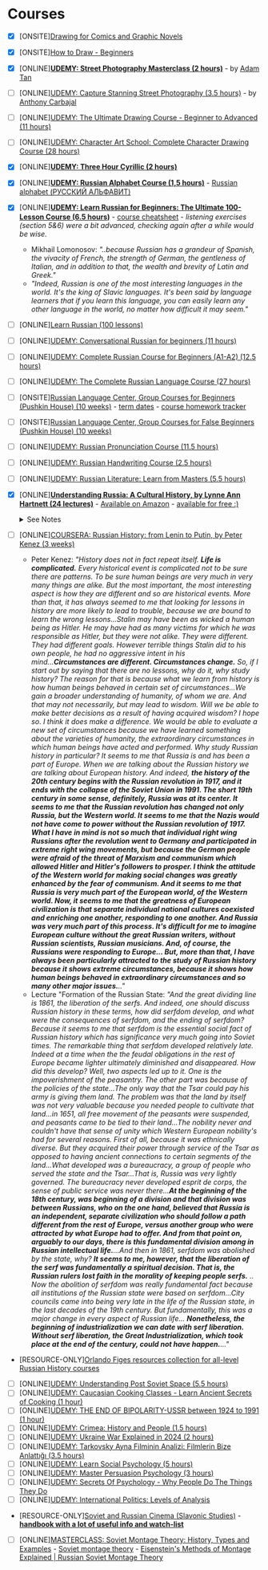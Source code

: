 # Courses
- [x] [ONSITE][Drawing for Comics and Graphic Novels](https://www.city-academy.com/drawing-for-comics-and-graphic-novels)
- [x] [ONSITE][How to Draw - Beginners](https://www.city-academy.com/how-to-draw-beginners)
- [x] [ONLINE][**UDEMY: Street Photography Masterclass (2 hours)**](https://www.udemy.com/course/street-photography-masterclass/) - by [Adam Tan](https://www.adamtanphotography.com)
- [ ] [ONLINE][UDEMY: Capture Stanning Street Photography (3.5 hours)](https://www.udemy.com/course/photography-with-anthony-carbajal/) - by [Anthony Carbajal](https://www.anthonycarbajal.com)
- [ ] [ONLINE][UDEMY: The Ultimate Drawing Course - Beginner to Advanced (11 hours)](https://www.udemy.com/course/the-ultimate-drawing-course-beginner-to-advanced/)
- [ ] [ONLINE][UDEMY: Character Art School: Complete Character Drawing Course (28 hours)](https://www.udemy.com/course/character-art-school-complete-character-drawing/)
- [x] [ONLINE][**UDEMY: Three Hour Cyrillic (2 hours)**](https://www.udemy.com/course/russian-alphabet-mastery/)
- [x] [ONLINE][**UDEMY: Russian Alphabet Course (1,5 hours)**](https://www.udemy.com/course/russian-alphabet-course/) - [Russian alphabet (РУССКИЙ АЛЬФАВИТ)](https://en.wikipedia.org/wiki/Russian_alphabet)
- [x] [ONLINE][**UDEMY: Learn Russian for Beginners: The Ultimate 100-Lesson Course (6.5 hours)**](https://www.udemy.com/course/learn-russian-for-beginners/?couponCode=KEEPLEARNING) - [course cheatsheet](https://github.com/hlltarakci/my_small_world_of_curiosity/blob/main/russian/russian_course_cheatsheet_1.md) - *listening exercises (section 5&6) were a bit advanced, checking again after a while would be wise.*
     - Mikhail Lomonosov: *"..because Russian has a grandeur of Spanish, the vivacity of French, the strength of German, the gentleness of Italian, and in addition to that, the wealth and brevity of Latin and Greek."*
     - *"Indeed, Russian is one of the most interesting languages in the world. It's the king of Slavic languages. It's been said by language learners that if you learn this language, you can easily learn any other language in the world, no matter how difficult it may seem."*
- [ ] [ONLINE][Learn Russian (100 lessons)](https://learnrussian.github.io/)
- [ ] [ONLINE][UDEMY: Conversational Russian for beginners (11 hours)](https://www.udemy.com/course/conversational-russian-for-beginners/?couponCode=KEEPLEARNING)
- [ ] [ONLINE][UDEMY: Complete Russian Course for Beginners (A1-A2) (12.5 hours)](https://www.udemy.com/course/complete-russian-course-for-beginners/?couponCode=KEEPLEARNING)
- [ ] [ONLINE][UDEMY: The Complete Russian Language Course (27 hours)](https://www.udemy.com/course/the-complete-russian-language-course/)
- [ ] [ONSITE][Russian Language Center, Group Courses for Beginners (Pushkin House) (10 weeks)](https://www.russiancentre.co.uk/group-courses-for-beginners/) - [term dates](https://www.russiancentre.co.uk/term-dates/) - [course homework tracker](https://github.com/hlltarakci/my_small_world_of_curiosity/blob/main/russian/russian_onsite_course_beginner.md)
- [ ] [ONSITE][Russian Language Center, Group Courses for False Beginners (Pushkin House) (10 weeks)](https://www.russiancentre.co.uk/group-courses-for-non-beginners/)
- [ ] [ONLINE][UDEMY: Russian Pronunciation Course (11.5 hours)](https://www.udemy.com/course/improve-russian-pronunciation/?couponCode=LEADERSALE24TRFR)
- [ ] [ONLINE][UDEMY: Russian Handwriting Course (2.5 hours)](https://www.udemy.com/course/russian-handwriting-cursive/?couponCode=LEADERSALE24TRFR)
- [ ] [ONLINE][UDEMY: Russian Literature: Learn from Masters (5.5 hours)](https://www.udemy.com/course/russian-literature-explained-simply/)
- [x] [ONLINE][**Understanding Russia: A Cultural History, by Lynne Ann Hartnett (24 lectures)**](https://www.thegreatcourses.com/courses/understanding-russia-a-cultural-history) - [Available on Amazon](https://www.amazon.co.uk/Understanding-Russia-A-Cultural-History/dp/B087VQK95R) - [available for free :)](https://www.youtube.com/playlist?list=PLez3PPtnpncRCc9iDxz2fHbLGhh5xgVt3)
    <details>
        <summary>See Notes</summary>
         
    - [x] [**01 A Russian Past, the Putin Future**](https://www.youtube.com/watch?v=Zr6cBtokEQw&list=PLez3PPtnpncRCc9iDxz2fHbLGhh5xgVt3&index=1)
         - [*Winston Churchill defined Russia as "a riddle, wrapped in a mystery, inside an enigma". Perhaps, he said, "there is a key" to the riddle of Russia, concluding, "That key is Russian national interest."*](https://www.nytimes.com/2008/08/01/world/europe/01iht-letter.1.14939466.html)
         - [Orlando Figes: ***"In a way that was extraordinary, if not unique to Russia, the country’s artistic energy was almost wholly given to the quest to grasp the idea of its nationality."***](https://www.goodreads.com/quotes/11483271-the-overarching-subject-of-all-these-works-was-russia)
         - Dmitri Likhavhev: *"Russian religion was determined by aesthetic qualities...and so beauty determined the nature of Orthodoxy in Russia."*
    - [x] [**02 Ivan the Terrible’s 500 Year Reign**](https://www.youtube.com/watch?v=qgFE_1gGRFo&list=PLez3PPtnpncRCc9iDxz2fHbLGhh5xgVt3&index=2)
         - [Painting: Ivan the Terrible and His Son Ivan](https://en.wikipedia.org/wiki/Ivan_the_Terrible_and_His_Son_Ivan)
         - [Nikolai Karamzin : *"Anastasia's death was the end of happy days for Ivan and for Russia, for he lost not only his wife but his better nature."*](https://brill.com/view/journals/ruhi/47/1-2/article-p1_1.xml)
    - [x] [**03 The Russian Orthodox Church**](https://www.youtube.com/watch?v=BAwNth3dp1Y&list=PLez3PPtnpncRCc9iDxz2fHbLGhh5xgVt3&index=3)
         - [Monomakh's Cap](https://en.wikipedia.org/wiki/Monomakh%27s_Cap) - [Folk Orthodoxy (Dvoeverie ("dual faith"))](https://en.wikipedia.org/wiki/Folk_Orthodoxy) - [East–West Schism (Great Schism/Schism of 1054)](https://en.wikipedia.org/wiki/East–West_Schism) - [Symphonia](https://en.wikipedia.org/wiki/Symphonia_(theology)) - [Stoglav (Book of One Hundred Chapters)](https://en.wikipedia.org/wiki/Stoglav) - [Oprichnina](https://en.wikipedia.org/wiki/Oprichnina) - [Patriarch Job of Moscow (1607)](https://en.wikipedia.org/wiki/Patriarch_Job_of_Moscow) - [Monastic Clergy (Black Clergy) / Secular Clergy (White Clergy)](https://en.wikipedia.org/wiki/Hieromonk) - [Skomorokh](https://en.wikipedia.org/wiki/Skomorokh) - [Raskol (Schism of the Russian Church)](https://en.wikipedia.org/wiki/Schism_of_the_Russian_Church) - [Raskolniki](https://www.encyclopedia.com/religion/encyclopedias-almanacs-transcripts-and-maps/raskolniks) - [Old Believers](https://en.wikipedia.org/wiki/Old_Believers) - [Holy Synod](https://en.wikipedia.org/wiki/Holy_Synod)
         - [Why do the Orthodox have Icons?](https://www.orthodoxroad.com/why-do-the-orthodox-have-icons/) - [The Functions of Icons](http://orthodoxinfo.com/general/icon_function.aspx)
    - [x] [**04 Peter the Great and a European Empire**](https://www.youtube.com/watch?v=XnVNCIZBnM4&list=PLez3PPtnpncRCc9iDxz2fHbLGhh5xgVt3&index=4)
         - *"Peter's Goals: Gain more southern territory for Russia. Recruit European specialists for technical knowledge. Study abroad."* - [That Time Peter the Great Went to Europe Undercover, The Tsar Goes Incognito in Europe](https://freewords.substack.com/p/that-time-peter-the-great-went-to) - [Out with the Old, In with the New: the Legendary Journey of Peter the Great](https://www.rbth.com/travel/2014/18/07/the_legendary_european_journey_of_peter_the_great)
         - [Streltsy uprising](https://en.wikipedia.org/wiki/Streltsy_uprising) - [Vasily Surikov's painting “The Morning of the Streltsy Execution” EXPLAINED](https://www.rbth.com/arts/336153-surikovs-streltsy-execution)
         - [Russia in the Age of Peter the Great](https://archive.nytimes.com/www.nytimes.com/books/first/h/hughes-peter.html)
    - [x] [**05 Russia’s Northern Window on Europe**](https://www.youtube.com/watch?v=SIPOzjGtBTM&list=PLez3PPtnpncRCc9iDxz2fHbLGhh5xgVt3&index=5)
         - [Russian nobility](https://en.wikipedia.org/wiki/Russian_nobility) - ['Don’t eat like a pig' and other rules of etiquette from Peter the Great](https://www.rbth.com/arts/2017/06/29/dont-eat-like-a-pig-and-other-rules-of-etiquette-from-peter-the-great_792320) - [Kunstkamera Museum](https://en.wikipedia.org/wiki/Kunstkamera) - [Winter Palace](https://en.wikipedia.org/wiki/Winter_Palace) - [Summer Palace of Peter the Great](https://en.wikipedia.org/wiki/Summer_Palace_of_Peter_the_Great) - [Catherine Palace](https://en.wikipedia.org/wiki/Catherine_Palace) - [Russian Academy of Sciences](https://en.wikipedia.org/wiki/Russian_Academy_of_Sciences) - [Imperial Academy of Arts](https://en.wikipedia.org/wiki/Imperial_Academy_of_Arts) - [The magnificence of Russia's Baroque churches](https://www.rbth.com/travel/334190-baroque-magnificence-in-russian-north)
         - ["Law, Succession, and the 18th Century Refounding of the Romanov Dynasty"](https://www.russianlegitimist.org/new-page-1)
         - [Mikhail Lomonosov](https://en.wikipedia.org/wiki/Mikhail_Lomonosov) - [Mikhail Lomonosov: The 'Russian Da Vinci'](https://www.rbth.com/arts/history/2016/11/19/mikhail-lomonosov-the-russian-leonard_649061) - [The wild adventures of the great scientist Mikhail Lomonosov in Germany](https://www.rbth.com/education/336283-scientist-lomonosov-study-germany)
    - [x] [**06 Nobility, the Tsar, and the Peasant**](https://www.youtube.com/watch?v=-eyG4iE87tQ&list=PLez3PPtnpncRCc9iDxz2fHbLGhh5xgVt3&index=6)
         - [Souvenirs, a fake Kremlin, craft food: Your ultimate guide to Izmailovo Market](https://www.rbth.com/travel/329532-ultimate-guide-izmailovo-market) - [Izmailovsky Market – Moscow, Russia](http://www.awesomeexplorations.com/izmailovsky-market-moscow-russia/) - [12 Russian souvenirs for any budget (PHOTOS)](https://www.russiabeyond.com/lifestyle/331608-souvenirs-for-any-budget)
         - [Former people](https://en.wikipedia.org/wiki/Former_people) - [Mestnichestvo](https://en.wikipedia.org/wiki/Mestnichestvo) - [Terem (Russia)](https://en.wikipedia.org/wiki/Terem_(Russia)) - [Pomestie](https://www.encyclopedia.com/history/encyclopedias-almanacs-transcripts-and-maps/pomestie) - [Votchina](https://www.encyclopedia.com/history/encyclopedias-almanacs-transcripts-and-maps/votchina) - [Time of Troubles](https://en.wikipedia.org/wiki/Time_of_Troubles) - [Forbidden years](https://en.wikipedia.org/wiki/Forbidden_years) - [Sobornoye Ulozheniye](https://en.wikipedia.org/wiki/Sobornoye_Ulozheniye) - [Table of Ranks](https://en.wikipedia.org/wiki/Table_of_Ranks) - [Bloody Sunday (1905)](https://en.wikipedia.org/wiki/Bloody_Sunday_(1905))
         - [Stroganov family](https://en.wikipedia.org/wiki/Stroganov_family) - [Sheremetev family](https://en.wikipedia.org/wiki/Sheremetev) 
         - [Emancipation reform of 1861](https://en.wikipedia.org/wiki/Emancipation_reform_of_1861) - [The Abolition of Serfdom in Russia 1861](https://artsandculture.google.com/story/the-abolition-of-serfdom-in-russia-1861-prague-city-gallery/bQWxCBI4IULgUg?hl=en)
    - [x] [**07 The Authentic Russia Popular Culture**](https://www.youtube.com/watch?v=NJ9wmkAhSiw&list=PLez3PPtnpncRCc9iDxz2fHbLGhh5xgVt3&index=7)
         - [Metropolis of Moscow and all Russia](https://en.wikipedia.org/wiki/Metropolis_of_Moscow_and_all_Russia) - [Russian Geographical Society](https://en.wikipedia.org/wiki/Russian_Geographical_Society) - [Narodniks](https://en.wikipedia.org/wiki/Narodniks) - [Russian literature](https://en.wikipedia.org/wiki/Russian_literature) - [Domostroy](https://en.wikipedia.org/wiki/Domostroy) - [Cossacks](https://en.wikipedia.org/wiki/Cossacks) - [BANYA: Everything you need to know about the Russian bathhouse – in one place (Tips, Manual, PHOTOS)](https://www.rbth.com/lifestyle/336091-everything-russian-banya)
         - [Pyotr Chaadayev](https://en.wikipedia.org/wiki/Pyotr_Chaadayev) - [In his “First philosophical Letter,” what does Chaadaev mean by his claim Russia is “neither of the West nor of the East”? What are the consequences of Russia’s in-between position?](https://www.quora.com/In-his-First-philosophical-Letter-what-does-Chaadaev-mean-by-his-claim-Russia-is-neither-of-the-West-nor-of-the-East-What-are-the-consequences-of-Russia-s-in-between-position) 
         - [**Russian Fairy Tales**](https://en.wikipedia.org/wiki/Russian_Fairy_Tales) - [Alexander Afanasyev](https://en.wikipedia.org/wiki/Alexander_Afanasyev) - [Vasilisa the Beautiful](https://en.wikipedia.org/wiki/Vasilisa_the_Beautiful) - [Baba Yaga](https://en.wikipedia.org/wiki/Baba_Yaga) - [Russian traditions and superstitions](https://en.wikipedia.org/wiki/Russian_traditions_and_superstitions) - [Russian Superstitions That are Out of This World](https://www.travelallrussia.com/blog/russian-superstitions-are-out-world) - [10 Russian Superstitions That Will Blow Your Mind](https://www.listlang.com/blog/russian-superstitions/) - [Twelve Russian superstitions](https://www.rbth.com/articles/2010/09/07/twelve_russian_superstitions04931.html)
    - [x] [**08 Catherine the Great and the Enlightenment**](https://www.youtube.com/watch?v=dkH2CGdVUlI&list=PLez3PPtnpncRCc9iDxz2fHbLGhh5xgVt3&index=8)
         - [Catherine the Great](https://en.wikipedia.org/wiki/Catherine_the_Great) - [Catherine the Great in Russia and Beyond  (virtual tour)](https://rusmuseumvrm.ru/online_resources/virtual_tours/virtualniy_tur_ekaterina_velikaya_v_strane_i_mire/index.php?lang=en) - [What do Russians today think of Catherine The Great and Peter the Great?](https://www.quora.com/What-do-Russians-today-think-of-Catherine-The-Great-and-Peter-the-Great) - [Russia: Catherine The Great's Lessons On Religious Tolerance](https://www.rferl.org/a/1070928.html) - [3 foreigners that changed Russian history](https://www.rbth.com/history/327288-3-foreigners-that-changed-russia)
         - [Seven Years' War](https://en.wikipedia.org/wiki/Seven_Years%27_War) - [The Cathedral of Archangel Michael: Exploring the Moscow Kremlin’s royal shrine](https://www.rbth.com/travel/335923-cathedral-of-archangel-michael) - [Imperial crown of Russia](https://en.wikipedia.org/wiki/Imperial_crown_of_Russia) - [Vsyakaya vsyachina (All Sorts of Things)](https://en.wikipedia.org/wiki/Vsyakaya_vsyachina) - [Smolny Institute of Noble Maidens](https://en.wikipedia.org/wiki/Smolny_Institute_of_Noble_Maidens) - [Nakaz](https://en.wikipedia.org/wiki/Nakaz)
         - [Russo-Turkish War (1877–1878)](https://en.wikipedia.org/wiki/Russo-Turkish_War_(1877–1878)) - [Which country has fought most against Russia?](https://www.rbth.com/arts/history/2017/01/02/which-country-has-fought-most-against-russia_662003) *"During World War I, which resulted in the collapse of the Ottoman Empire, and its division between the countries of the Entente, the Russian Empire also considered the possibility of capturing Constantinople. **Ironically, the Soviet Union played a direct role in the establishment of the Turkish Republic. The centuries-old feud turned into economic and military support for Turkey’s president Kemal Ataturk.**"* - [To what extent was the Russo-Turkish War of 1877–1878 a victory for the Russians?](https://www.quora.com/To-what-extent-was-the-Russo-Turkish-War-of-1877-1878-a-victory-for-the-Russians) - [Treaty of Küçük Kaynarca](https://en.wikipedia.org/wiki/Treaty_of_Küçük_Kaynarca)
    - [x] [**09 Alexander Pushkin’s Russia**](https://www.youtube.com/watch?v=Zg2PvPONjak&list=PLez3PPtnpncRCc9iDxz2fHbLGhh5xgVt3&index=9)
         - [10 reasons why Pushkin is so great](https://www.rbth.com/arts/literature/2016/06/06/pushkin-birthday_600561) *"He created the modern Russian language"* - [Why is Pushkin so beloved in Russia? What's so good about his writings?](https://www.quora.com/Why-is-Pushkin-so-beloved-in-Russia-Whats-so-good-about-his-writings) *"He was the guy who started it all. The Russian literature"* - [Why is Pushkin’s ‘Eugene Onegin’ considered an ‘encyclopedia of Russian life’?](https://www.rbth.com/arts/336238-eugene-onegin-encyclopedia-russian-life) - [Alexander Pushkin’s ‘Eugene Onegin’: A short summary](https://www.rbth.com/arts/335560-alexander-pushkin-eugene-onegin-summary) - [Bronze Horseman: 10 facts about St. Petersburg’s leading symbol](https://www.rbth.com/travel/335134-bronze-horseman-monument-peter) - [On this day: A monument to Peter the Great was unveiled in St. Petersburg](https://www.rbth.com/arts/history/2017/08/18/on-this-day-a-monument-to-peter-the-great-was-unveiled-in-st-petersburg_819122) - [What's life like in St. Petersburg? Famous locals share their experiences](https://www.rbth.com/arts/literature/2017/06/10/st-petersburg-excerpts_778195) - [Alexander Pushkin: who was he and why is he important in the world of music?](https://www.classical-music.com/articles/alexander-pushkin)
    - [x] [**10 Alexander II, Nihilists, and Assassins**](https://www.youtube.com/watch?v=ZvAxqFGej08&list=PLez3PPtnpncRCc9iDxz2fHbLGhh5xgVt3&index=10)
         - [How abolishing serfdom led to the Russian Revolution](https://www.rbth.com/history/331117-how-abolishing-serfdom-led-to-revolution) - [From serfdom to freedom: The long and winding road](https://www.rbth.com/arts/history/2017/04/17/from-serfdom-to-freedom-the-long-and-winding-road_744333) - Alexander II: *"It is much better to abolish serfdom from above than to wait and have it forcibly abolished from below."* - Peter Kolchin: *"Russian emancipation ... was undertaken with the interests of the masters at heart and involved both financial compensation to owners and measures to ensure their continued authority in the countryside."* - Peter Kolchin: *"Given the class bias of the emancipation legislation of 1861 ... it is in many ways hard to imagine a less promising formula for the transition to freedom than that prescribed for the Russian peasants."* - *"God is in the Heavens and the Tsar is far away."* - Edward Radzinsky: *"From this moment of the great humiliation of the law, the clock of the revolution started ticking."*
         - [What are the origins of Russia’s intelligentsia?](https://www.rbth.com/lifestyle/330344-who-are-russian-intelligentsia) - [The Reforms of Tsar Alexander II](https://www.historytoday.com/archive/reforms-tsar-alexander-ii) - [What Is to Be Done?](https://en.wikipedia.org/wiki/What_Is_to_Be_Done%3F_(novel)) - [Russian nihilist movement](https://en.wikipedia.org/wiki/Russian_nihilist_movement) - [Going to the People](https://en.wikipedia.org/wiki/Going_to_the_People) - [Trial of the 193](https://en.wikipedia.org/wiki/Trial_of_the_193) - [Narodnaya Volya (People's Will)](https://en.wikipedia.org/wiki/Narodnaya_Volya) 
         - Turgenyev, Fathers and Sons - *"I cannot believe that you two really know the Russian people...No, the Russians are not what you imagine them to be. They hold tradition sacred, they are a patriarchal people-they cannot live without faith."*
         - [Assassination of Alexander II of Russia](https://en.wikipedia.org/wiki/Assassination_of_Alexander_II_of_Russia) - [5 times terrorists FAILED to kill the Russian Emperor](https://www.rbth.com/history/333524-5-attempts-alexander-of-russia-murder)
    - [x] [**11 The Age of Realism in Russian Art**](https://www.youtube.com/watch?v=MZBjFYY_rxQ&list=PLez3PPtnpncRCc9iDxz2fHbLGhh5xgVt3&index=11)
         - [Nikolai Gogol](https://en.wikipedia.org/wiki/Nikolai_Gogol) - [The Inspector General](https://en.wikipedia.org/wiki/The_Government_Inspector)
         - [Vissarion Belinsky](https://en.wikipedia.org/wiki/Vissarion_Belinsky)
         - [Fyodor Dostoevsky](https://en.wikipedia.org/wiki/Fyodor_Dostoevsky) - [Poor Folk](https://en.wikipedia.org/wiki/Poor_Folk) - [Crime and Punishment](https://en.wikipedia.org/wiki/Crime_and_Punishment) - [The Brothers Karamazov](https://en.wikipedia.org/wiki/The_Brothers_Karamazov)
         - [Lev Tolstoy](https://en.wikipedia.org/wiki/Leo_Tolstoy) - [War and Peace](https://en.wikipedia.org/wiki/War_and_Peace) - [Anna Karenina](https://en.wikipedia.org/wiki/Anna_Karenina) - [Sevastopol Sketches](https://en.wikipedia.org/wiki/Sevastopol_Sketches)
         - [Ivan Turgenev](https://en.wikipedia.org/wiki/Ivan_Turgenev) - [Fathers and Sons](https://en.wikipedia.org/wiki/Fathers_and_Sons_(novel)) - [A Sportsman's Sketches](https://en.wikipedia.org/wiki/A_Sportsman%27s_Sketches)
         - [Alexander Herzen](https://en.wikipedia.org/wiki/Alexander_Herzen) *"**From 1855 to 1857 Russia was awoken in front of us...The new era could be seen in everyone, in the state, in literature, in society, in the people.**"*
         - [Alexander Afanasyev](https://en.wikipedia.org/wiki/Alexander_Afanasyev)
         - [Sovremennik (Современник)](https://en.wikipedia.org/wiki/Sovremennik) - [Slavophiles and Westernizers in Russia](https://valdaiclub.com/a/highlights/slavophiles_and_westernizers_in_russia/)
         - [Nineteenth Century Russian Realism](https://survivingbaenglish.wordpress.com/nineteenth-century-russian-realism/) *"The general characteristics of 19th-century Russian realism include the urge to explore the human condition in a spirit of serious enquiry, although without excluding humor and satire; the tendency to set works of fiction in the Russia of the writer’s own day; the cultivation of a straightforward style, but one also involving factual detail; an emphasis on character and atmosphere rather than on plot and action; and an underlying tolerance of human weakness and wickedness."*
         - [Revolt of the Fourteen](https://en.wikipedia.org/wiki/Revolt_of_the_Fourteen) - [Peredvizhniki (Передви́жники/Wanderers)](https://en.wikipedia.org/wiki/Peredvizhniki)
         - [Pavel Tretyakov](https://en.wikipedia.org/wiki/Pavel_Tretyakov) - [Tretyakov Gallery](https://en.wikipedia.org/wiki/Tretyakov_Gallery) - [25 must-see masterpieces of the Tretyakov Gallery](https://www.rbth.com/arts/333811-masterpieces-tretyakov-gallery)
         - [Mikhail Glinka](https://en.wikipedia.org/wiki/Mikhail_Glinka)
         - [Ilya Repin](https://en.wikipedia.org/wiki/Ilya_Repin) - [Barge Haulers on the Volga](https://en.wikipedia.org/wiki/Barge_Haulers_on_the_Volga) - [Ivan the Terrible and His Son Ivan](https://en.wikipedia.org/wiki/Ivan_the_Terrible_and_His_Son_Ivan)
         - [The Five (composers)](https://en.wikipedia.org/wiki/The_Five_(composers)) - [Boris Godunov (opera)](https://en.wikipedia.org/wiki/Boris_Godunov_(opera)) - [Khovanshchina](https://en.wikipedia.org/wiki/Khovanshchina)
         - [Pyotr Ilyich Tchaikovsky](https://en.wikipedia.org/wiki/Pyotr_Ilyich_Tchaikovsky) - [Swan Lake](https://en.wikipedia.org/wiki/Swan_Lake) - [The Nutcracker](https://en.wikipedia.org/wiki/The_Nutcracker) - [Pyotr Tchaikovsky: How a boy from the sticks became Russia's most famous composer](https://www.rbth.com/arts/330935-pyotr-tchaikovsky-russian-composer)
    - [x] [**12 Russian Fin de Siècle and the Silver Age**](https://www.youtube.com/watch?v=lpE68E9pj-8&list=PLez3PPtnpncRCc9iDxz2fHbLGhh5xgVt3&index=12)
         - [Sergei Witte](https://en.wikipedia.org/wiki/Sergei_Witte) - [On this day: The birth of Russian state reformer Sergei Witte](https://www.rbth.com/arts/history/2017/06/29/on-this-day-the-birth-of-russian-state-reformer-sergei-witte_789675) - [Savva Mamontov](https://en.wikipedia.org/wiki/Savva_Mamontov) - [Fabulous Abramtsevo: Favorite estate of Russian artists, writers and patrons of the arts (PHOTOS)](https://www.rbth.com/travel/330399-abramtsevo-estate-moscow-region) - [Abramtsevo: from country estate to artistic haven](https://www.rbth.com/articles/2012/06/27/abramtsevo_from_country_estate_to_artistic_haven_15999.html) - [Mir iskusstva (Мир искусства)](https://en.wikipedia.org/wiki/Mir_iskusstva) - [Moscow Art Theatre](https://en.wikipedia.org/wiki/Moscow_Art_Theatre) - [Bolshoi Theatre](https://en.wikipedia.org/wiki/Bolshoi_Theatre) - [Stanislavski's system (method acting)](https://en.wikipedia.org/wiki/Stanislavski%27s_system) - [Mariinsky Ballet](https://en.wikipedia.org/wiki/Mariinsky_Ballet) - [Ballets Russes](https://en.wikipedia.org/wiki/Ballets_Russes) - [Knave of Diamonds (Russian arts association)](https://en.wikipedia.org/wiki/Knave_of_Diamonds_(Russian_arts_association)) 
         - [Maxim Gorky](https://en.wikipedia.org/wiki/Maxim_Gorky) - [5 reasons why Soviet writer Maxim Gorky is so great](https://www.rbth.com/arts/327885-why-soviet-writer-gorky-great) - [Maxim Gorky: 3 must-read books by an iconic Soviet writer](https://www.rbth.com/arts/literature/2016/02/01/maxim-gorky-3-must-read-books-by-an-iconic-soviet-writer_563917)
         - [Trans-Siberian Railway](https://en.wikipedia.org/wiki/Trans-Siberian_Railway) - [10 main stops on the Trans-Siberian Railway](https://www.rbth.com/travel/334067-trans-siberian-railways-stops) - [The Ultimate Train Ride](https://www.russiadiscovery.com/news/trans_siberian_journey/)
         - [Fabergé egg](https://en.wikipedia.org/wiki/Fabergé_egg) - [10 Fabergé eggs from the Moscow Kremlin Museums (PHOTOS)](https://www.rbth.com/arts/335193-faberge-eggs-moscow-kremlin)
         - [How Russian ballerinas taught Europe to dance](https://www.rbth.com/arts/336227-russian-ballerinas-europe) - [10 facts about iconic ‘Swan Lake’ ballet (PHOTOS)](https://www.rbth.com/arts/335954-swan-lake-ballet-tchaikovsky) - [10 GREATEST pieces of Russian classical music (you should know!)](https://www.rbth.com/arts/335470-russian-classical-music-greatest-pieces) - [5 facts about Anna Pavlova, Russia’s most famous ballerina (PHOTOS)](https://www.rbth.com/arts/337231-anna-pavlova-russian-ballerina) - [25 unique PHOTOS of Soviet ballet](https://www.rbth.com/arts/334272-soviet-ballet-photos)
    - [x] [**13 Empire across Two Continents**](https://www.youtube.com/watch?v=_jGKgSkxwaI&list=PLez3PPtnpncRCc9iDxz2fHbLGhh5xgVt3&index=13)
         - [What drove the Russians to take over the massive wasteland of Siberia?](https://www.quora.com/What-drove-the-Russians-to-take-over-the-massive-wasteland-of-Siberia) - [How Siberia became part of Russia](https://www.rbth.com/arts/2016/10/24/how-siberia-became-part-of-russia_641779)
         - [Are the Ural Mountains the definite geographical dividing line between Europe & Asia? Are the cities & people on both sides immediately different, or is it a gradual subtle change & you have to go further away in both directions to start to notice?](https://www.quora.com/Are-the-Ural-Mountains-the-definite-geographical-dividing-line-between-Europe-Asia-Are-the-cities-people-on-both-sides-immediately-different-or-is-it-a-gradual-subtle-change-you-have-to-go-further-away-in-both) - [Map of European Russia (Western Russia)](https://www.nationsonline.org/oneworld/map/European-Russia-map.htm) - [THE HISTORICAL LANDSCAPE EXPEDITION: “THE URALS – THE BORDER OF EUROPE AND ASIA”](https://www.rgo.ru/en/article/historical-landscape-expedition-urals-border-europe-and-asia) - [Russia’s breathtaking southernmost point](https://www.rbth.com/multimedia/pictures/2014/08/20/russias_breathtaking_southernmost_point_39143)
         - [103 years ago: Russia declared war on the Ottoman Empire](https://www.rbth.com/history/326576-russia-war-ottoman-empire) - [Stalin’s blunder that made Turkey a NATO member](https://www.rbth.com/history/334285-stalins-blunder-made-turkey-nato) - [**How the Bolsheviks helped shape modern Turkey**](https://www.rbth.com/history/333503-how-bolsheviks-helped-shape-turkey) - [Why did Russia pass up on two different chances to take Constantinople?](https://www.rbth.com/history/327254-why-russia-passup-constantinople)
         - [Islamic themes in Russian literature](https://www.rbth.com/literature/2015/08/14/islamic_themes_in_russian_literature_48511.html) 
         - [Official Nationalism (Orthodoxy, Autocracy, and Nationality)](https://en.wikipedia.org/wiki/Orthodoxy,_Autocracy,_and_Nationality) - [Russification](https://en.wikipedia.org/wiki/Russification)
         - [How the Swedes tried to wipe St. Petersburg off the face of the earth](https://www.rbth.com/history/337069-how-swedes-tried-to-wipe-spb)
         - [10 most populated cities of the Russian Urals](https://www.rbth.com/travel/337031-urals-main-cities) - [Manpupuner: mysterious pillars in the Ural Mountains (VIDEO)](https://www.rbth.com/travel/336628-manpupuner-ural-pillars-video) - [Where in Russia does the Urals region end and Siberia begin?](https://www.rbth.com/travel/335903-urals-siberia-border-russia) - [The Ural Mountains in the paintings of Russian artists](https://www.rbth.com/arts/334954-ural-mountains-in-paintings)
    - [x] [**14 The Rise and Fall of the Romanovs**](https://www.youtube.com/watch?v=s4UN7v16DFc&list=PLez3PPtnpncRCc9iDxz2fHbLGhh5xgVt3&index=14)
         - *"...too much reform was too hot and too little was too cool and it seemed they could never get it just right...Alexander II undertook one of Russia's single greatest reforms in his emancipation manifesto of 1861 that ended serfdom on Russia's private estates nearly two years before Abraham Lincoln freed United States slaves...It was there that a popular movement known as the People's Will adopted terrorist practices and targeted and killed Alexander II in 1881...But after Alexander was murdered in the streets of his own capital, his son and successor Alexander III concluded this is what reform brings you. Only reaction and repression came from Alexander III..."*
         - *"No one was in greater awe of Alexander III than his eldest son and heir Nicholas...**Perhaps there were moments in Russian history when a ruler's failings wouldn't have been so decisive, but the years of Nicholas's reign were some of the most turbulent in history. The country had finally started the process of modernization and industrialization. This gave Russia some of the highest economic growth rates in the world but the autocracy was unprepared and too incompetent to manage the transformation of Russian society with the rapidly growing industrial working class and dramatic rates of urbanization alongside.**."*
         - *"..Rasputin was dead at last, but the medical evidence suggested that he'd survived the poisoning and the spray of bullets and died only from drowning.."*
    - [x] [**15 Russian Radicals, War, and Revolution**](https://www.youtube.com/watch?v=6l8j4u02hBo&list=PLez3PPtnpncRCc9iDxz2fHbLGhh5xgVt3&index=15)
         - [Sergey Stepnyak-Kravchinsky](https://en.wikipedia.org/wiki/Sergey_Stepnyak-Kravchinsky) - [Aleksandr Ulyanov](https://en.wikipedia.org/wiki/Aleksandr_Ulyanov) - [Lenin’s Brother: The Origins of the October Revolution](https://www.foreignaffairs.com/reviews/capsule-review/2009-12-19/lenins-brother-origins-october-revolution) - [The rise and fall of Russia’s first terrorist organization](https://www.rbth.com/history/333342-narodnaya-volya-first-russian-terrorists) - [Vissarion Belinsky](https://en.wikipedia.org/wiki/Vissarion_Belinsky) - [Dmitry Pisarev](https://en.wikipedia.org/wiki/Dmitry_Pisarev) - [Nikolay Chernyshevsky](https://en.wikipedia.org/wiki/Nikolay_Chernyshevsky) - [Alexander Guchkov](https://en.wikipedia.org/wiki/Alexander_Guchkov) 
         - [Pyotr Nikolayevich Durnovo](https://en.wikipedia.org/wiki/Pyotr_Nikolayevich_Durnovo) *"The trouble will start with the blaming of the government for all disasters..followed by revolutionary agitations throughout the country, with Socialist slogans, capable of arousing and rallying the masses, beginning with the division of the land and succeeded by a division of all valuables and property. The defeated army, having lost its most dependable men, and carried away by the tide of primitive peasant desire for land, will find itself too demoralised to serve as a bulwark of law and order. The legislative institutions and the intellectual opposition parties, lacking real authority in the eyes of the people, will be powerless to stop - the popular tide..and Russia will be flung into hopeless anarchy."*
         - [Battle of Tannenberg](https://en.wikipedia.org/wiki/Battle_of_Tannenberg)
         - [Pavel Milyukov](https://en.wikipedia.org/wiki/Pavel_Milyukov)
         - [Boris Pasternak](https://en.wikipedia.org/wiki/Boris_Pasternak) - *Doctor Zhivago :)* *"**The revolution broke out involuntarily, like breath held for too long.**"* *"And you and I are living in these days! **Only once in eternity do such unprecedented things happen. Think: the roof over the whole of Russia has been torn off, and we and all the people find ourselves under the open sky.** And there's nobody to spy on us. Freedom! Real, not just in words and demands, but fallen from the sky beyond all expectation."*
    - [x] [**16 The October 1917 Revolution**](https://www.youtube.com/watch?v=22po_jk4TGk&list=PLez3PPtnpncRCc9iDxz2fHbLGhh5xgVt3&index=16)
         - [Vladimir Lenin (Владимир Ленин)](https://en.wikipedia.org/wiki/Vladimir_Lenin) - [April Theses](https://en.wikipedia.org/wiki/April_Theses) - [How Lenin came to lead the Russian Revolution](https://www.rbth.com/arts/history/2017/04/15/how-lenin-came-to-lead-the-russian-revolution_743313) - [Alexander Kerensky](https://en.wikipedia.org/wiki/Alexander_Kerensky) - [Leon Trotsky (Лев Троцкий)](https://en.wikipedia.org/wiki/Leon_Trotsky) - [The Russian Revolution was not actually led by Lenin. But by whom then?](https://www.rbth.com/history/335669-russian-revolution-made-by-trotsky) - [Lenin didn’t formally rule Soviet Russia](https://www.rbth.com/history/336161-lenin-didnt-formally-rule-russia) - [Karl Marx](https://en.wikipedia.org/wiki/Karl_Marx) - [Friedrich Engels](https://en.wikipedia.org/wiki/Friedrich_Engels) - [Anatoly Lunacharsky](https://en.wikipedia.org/wiki/Anatoly_Lunacharsky) - [How Bolsheviks bombed the Kremlin](https://www.rbth.com/history/336618-bolsheviks-bombed-moscow-kremlin-1917) - [5 facts you probably didn’t know about the Russian alphabet](https://www.rbth.com/education/336940-facts-about-russian-alphabet)
         - [Bolsheviks (Большевики)](https://en.wikipedia.org/wiki/Bolsheviks) - [February Revolution (Февральская революция)](https://en.wikipedia.org/wiki/February_Revolution) - [October Revolution (Октябрьская революция)](https://en.wikipedia.org/wiki/October_Revolution) - [Soviet (council) (совет)](https://en.wikipedia.org/wiki/Soviet_(council)) - [July Days (Июльские дни)](https://en.wikipedia.org/wiki/July_Days) - [Council of People's Commissars / Sovnarkom (Совет народных комиссаров / Совнарком)](https://en.wikipedia.org/wiki/Council_of_People%27s_Commissars) - [Smolny Institute (Смольный институт)](https://en.wikipedia.org/wiki/Smolny_Institute) 
         - [Cheka (Чека)](https://en.wikipedia.org/wiki/Cheka) - [Okhrana (Охрана)](https://en.wikipedia.org/wiki/Okhrana) - [Russian Civil War](https://en.wikipedia.org/wiki/Russian_Civil_War) - [Who started the Civil War in Russia?](https://www.rbth.com/history/327007-who-started-russian-civil-war) - [All you need to know about the Russian Civil War](https://www.rbth.com/history/336048-russian-civil-war) - [Former people (Бывшие люди)](https://en.wikipedia.org/wiki/Former_people) - [Tovarishch (товарищ)](https://en.wikipedia.org/wiki/Tovarishch) - [Treaty of Brest-Litovsk](https://en.wikipedia.org/wiki/Treaty_of_Brest-Litovsk)
         - Lenin: *"In the words of Marks, force is the midwife of every old society which is pregnant with a new one, that is, it is the instrument with which social movement forces its way through and shatters the dead, fossilized political forms."*
    - [x] [**17 Lenin and the Soviet Cultural Invasion**](https://www.youtube.com/watch?v=3hElTnD455A&list=PLez3PPtnpncRCc9iDxz2fHbLGhh5xgVt3&index=17)
         - [Russia's Year Zero: The true story behind the Bolshevik Revolution of 1917](https://www.rbth.com/longreads/1917-bolshevik-revolution/) - [Who was Vladimir Lenin, the Bolshevik leader?](https://www.rbth.com/history/335461-who-was-vladimir-lenin-bolshevik) - [How the Mensheviks Lost the Russian Revolution](https://www.conwayhall.org.uk/blogs/2017/08/how-the-mensheviks-lost-the-russian-revolution/)
         - [All you need to know about the Russian Civil War](https://www.rbth.com/history/336048-russian-civil-war) - [What happened when the Bolsheviks teamed up with their sworn enemies?](https://www.rbth.com/history/332182-what-happened-bolsheviks-whites)
         - [War communism](https://en.wikipedia.org/wiki/War_communism) - [How the Bolsheviks’ most devoted supporters rebelled against them](https://www.rbth.com/history/337251-bolsheviks-most-devoted-supporters)
         - [Chronology of Soviet secret police agencies](https://en.wikipedia.org/wiki/Chronology_of_Soviet_secret_police_agencies) - [20 December 1917: formation of the Cheka, the first Soviet security and intelligence agency](https://history.blog.gov.uk/2017/12/20/whats-the-context-20-december-1917-formation-of-the-cheka-the-first-soviet-security-and-intelligence-agency/)
         - [How Tsar Nicholas II and his family were murdered](https://www.rbth.com/history/335918-murder-tsar-nicholas-romanovs-family) - [What were the fates of the executioners of the royal Romanov family?](https://www.rbth.com/history/337313-romanov-fates-of-executioners) - [Why Czar Nicholas II and the Romanovs Were Murdered](https://www.history.com/news/romanov-family-murder-execution-reasons) - [Why were Emperor Nicholas II and his family executed?](https://www.quora.com/Why-were-Emperor-Nicholas-II-and-his-family-executed) 
         - [Assassination attempts on Vladimir Lenin](https://en.wikipedia.org/wiki/Assassination_attempts_on_Vladimir_Lenin) - [Fanny Kaplan tried to assassinate Vladimir Lenin](https://www.rbth.com/arts/history/2017/08/30/99-years-ago-fanny-kaplan-tried-to-assassinate-vladimir-lenin_826104)
         - [How did Vladimir Lenin die?](https://www.rbth.com/history/337112-how-did-vladimir-lenin-die)
         - [Everything Russians ever planned to do with Lenin's mausoleum](https://www.rbth.com/lifestyle/332748-mausoleum-reuse-lenin-body) - [Why Lenin’s Corpse Lives On In Putin’s Russia](https://www.wilsoncenter.org/blog-post/why-lenins-corpse-lives-putins-russia) - [**Lenin's Funeral - Moscow (1924)**](https://www.youtube.com/watch?v=96AWrpSOdOY)
    - [x] [**18 The Roaring Twenties, Soviet Style**](https://www.youtube.com/watch?v=uWRquE9ZldU&list=PLez3PPtnpncRCc9iDxz2fHbLGhh5xgVt3&index=18)
         - [Narkompros on Popular Education](https://soviethistory.msu.edu/1917-2/raising-socialist-youth/raising-socialist-youth-texts/narkompros-on-popular-education/) - [Anatoly Lunacharsky](https://en.wikipedia.org/wiki/Anatoly_Lunacharsky)
         - [Why did young Soviets join the ‘Komsomol’ movement?](https://www.rbth.com/history/336758-komsomol-youth-movement) - [Why did Soviet people join ‘Komsomol’, the USSR youth organization?](https://www.rbth.com/history/333153-why-did-soviet-people-join-komsomol-ussr) - [Who were the Pioneers and why is there so much nostalgia for them?](https://www.rbth.com/arts/2017/05/22/who-were-the-pioneers-and-why-is-there-so-much-nostalgia-for-them_767671) - [What were Soviet-era Pioneers BANNED from doing?](https://www.rbth.com/history/333947-soviet-era-pioneers-banned) - [Original Family Law of the RSFSR](https://soviethistory.msu.edu/1917-2/the-new-woman/the-new-woman-texts/code-of-laws-concerning-the-civil-registration-of-deaths-births-and-marriages/)
         - [How communist USSR nearly became a free market economy (PHOTOS)](https://www.rbth.com/history/335095-soviet-new-economic-policy) 
         - Movie: [Bed and Sofa, 1927 (Третья Мещанская)](https://en.wikipedia.org/wiki/Bed_and_Sofa) - [The Storming of the Winter Palace](https://en.wikipedia.org/wiki/The_Storming_of_the_Winter_Palace)
         - [How the Bolsheviks tried to destroy the Russian Orthodox Church](https://www.rbth.com/history/334890-bolsheviks-destroyed-orthodox-church) - [The newest saints of the Russian Orthodox Church](https://www.rbth.com/arts/335359-new-saints-russian-orthodox-church)
         - [How Vladimir Mayakovsky revolutionized Russian poetry](https://www.rbth.com/arts/336395-poet-vladimir-mayakovsky)
         - [Proletkult (Пролетку́льт)](https://en.wikipedia.org/wiki/Proletkult) - [Monumental propaganda](https://en.wikipedia.org/wiki/Monumental_propaganda) - [Constructivism](https://en.wikipedia.org/wiki/Constructivism_(art)) - [10 MAIN propaganda artists of the USSR](https://www.rbth.com/arts/334811-soviet-propaganda-artists) - [Vsevolod Meyerhold: The revolutionary communist director executed by Stalin](https://www.rbth.com/arts/332913-vsevolod-meyerhold-biomechanics) - [Curtains up, shoot! How theater survived the 1917 Revolution amid gunfire](https://www.rbth.com/arts/2017/07/27/curtains-up-shoot-how-theater-survived-the-1917-revolution-amid-gunfire_812446) - [Blue Blouse Movement (Синяя блуза)](https://en.wikipedia.org/wiki/Blue_Blouse)
         - [5 facts about Sergei Eisenstein that prove he was a genius](https://www.rbth.com/arts/327339-5-facts-about-sergei-eisenstein) - [Eisenstein abroad: Tennis with Chaplin, a spat with Stalin and an unfinished film about Mexico](https://www.rbth.com/arts/336675-director-sergei-eisenstein-america-mexico-trip)
    - [x] [**19 The Tyrant Is a Movie Buff Stalinism**](https://www.youtube.com/watch?v=7Hp8Oj6teGg&list=PLez3PPtnpncRCc9iDxz2fHbLGhh5xgVt3&index=19)
         - [Joseph Stalin](https://en.wikipedia.org/wiki/Joseph_Stalin) - [What Russia was like in 1931 (PHOTOS)](https://www.rbth.com/history/333455-russia-1931-soviet-photos) - [What Russia was like in 1932 (PHOTOS)](https://www.rbth.com/history/334792-russia-1932-photos)
         - [Gosplan (Госплан)](https://en.wikipedia.org/wiki/Gosplan) - [The human cost of Soviet five-year plans](https://www.rbth.com/history/332851-soviet-five-year-plans-cost)
         - [Stakhanovite movement (стаха́новское движе́ние)](https://en.wikipedia.org/wiki/Stakhanovite_movement) - [How a Soviet miner from the 1930s helped create today’s intense corporate workplace culture](https://theconversation.com/how-a-soviet-miner-from-the-1930s-helped-create-todays-intense-corporate-workplace-culture-155814) - [How the USSR created ‘super-workers’](https://www.rbth.com/history/332030-how-ussr-created-super-workers)
         - [Collectivization in the Soviet Union (Коллективизация)](https://en.wikipedia.org/wiki/Collectivization_in_the_Soviet_Union) - [Collectivization in the USSR: How the Russian peasantry was smashed](https://www.rbth.com/multimedia/history/2017/08/25/collectivization-in-the-ussr-how-the-russian-peasantry-was-smashed_828512) - [Kulak (кулаки́)](https://en.wikipedia.org/wiki/Kulak) - [Early years of Soviet collective farms in state-sanctioned PHOTOS](https://www.rbth.com/history/333510-soviet-collective-farms-photos) - [Dekulakization (раскулачивание)](https://en.wikipedia.org/wiki/Dekulakization)
         - [Holodomor (Голодомор)](https://en.wikipedia.org/wiki/Holodomor) - [The HORRIFIC famines of the Soviet Union - and why they happened (PHOTOS)](https://www.rbth.com/history/332225-horrific-famines-of-ussr)
         - [What was the GULAG?](https://www.rbth.com/history/333255-what-was-soviet-gulag) 
         - [10 reasons why St. Isaac's Cathedral is a unique masterpiece](https://www.rbth.com/multimedia/2017/01/17/10-reasons-why-st-isaacs-cathedral-is-a-unique-masterpiece_682533) - [What remains of the original Cathedral of Christ the Savior in Moscow? (PHOTOS)](https://www.rbth.com/arts/336928-cathedral-christ-savior-moscow) - [10 MAIN facts about the Cathedral of Christ the Savior in Moscow](https://www.rbth.com/arts/337244-main-facts-cathedral-christ-the-savior) - [10 never built projects of Soviet Moscow](https://www.rbth.com/multimedia/pictures/2013/04/01/never_built_projects_of_soviet_moscow_24495) 
         - [How the assassination of Stalin’s friend triggered the ‘Great Terror’ in the USSR](https://www.rbth.com/history/335773-how-assassination-of-stalins-friend) - [Why did Stalin order the assassination of Leon Trotsky?](https://www.rbth.com/history/335934-why-did-stalin-order-assassination-of-trotsky) - [Who was the girl in the famous photo with Stalin & what happened to her?](https://www.rbth.com/history/336259-girl-photo-stalin)
    - [x] [**20 The Soviets’ Great Patriotic War**](https://www.youtube.com/watch?v=3dsoBw2geOU&list=PLez3PPtnpncRCc9iDxz2fHbLGhh5xgVt3&index=20)
         - [Why did the USSR do a pre-WWII deal with Hitler?](https://www.rbth.com/history/330849-soviet-german-deal-molotov-ribbentrop-pact) - [Could the USSR have won the Great Patriotic War without Stalin’s leadership?](https://www.rbth.com/history/336035-ussr-war-stalin-chat-gpt)
         - [Operation Barbarossa And Germany's Failure In The Soviet Union](https://www.iwm.org.uk/history/operation-barbarossa-and-germanys-failure-in-the-soviet-union) - [How the Soviets captured a piece of German territory on the second day of the war](https://www.rbth.com/history/336290-how-soviets-captured-piece-of-germany) - [How many Soviet citizens died in World War II?](https://www.rbth.com/history/330625-soviet-citizens-died-world-war-statistics) - [Rare shots of 1945 Berlin by Soviet photographers (PHOTOS)](https://www.russiabeyond.com/history/332031-photos-berlin-1945) - [5 DREADFUL times in Russian history](https://www.rbth.com/history/332646-5-dreadful-times-in-russian-history)
         - [Siege of Leningrad in PHOTOS by Boris Kudoyarov](https://www.rbth.com/history/337134-leningrad-siege-photos) - [Agony of the blockade: Remembering the Siege of Leningrad (PHOTOS)](https://www.rbth.com/arts/history/2017/01/27/agony-of-the-blockade-remembering-the-siege-of-leningrad_690268) - [The chronicles of the Siege of Leningrad](https://www.rbth.com/multimedia/infographics/2014/01/26/the_chronicles_of_the_leningrad_siege_33501) - [The Siege of Leningrad: My personal take](https://www.rbth.com/blogs/2014/02/11/the_siege_of_leningrad_my_personal_take_33953.html) - [7 things from the Siege of Leningrad that speak louder than words](https://www.rbth.com/history/329898-7-things-from-siege-of-leningrad) - [How did the Mariinsky Theater survive the Nazi siege of Leningrad?](https://www.rbth.com/arts/336707-mariinsky-theater-siege-leningrad) - [HIS SYMPHONY IS RARELY PLAYED TODAY, BUT IN 1941 IT RALLIED SOVIETS DURING THE SIEGE OF LENINGRAD](https://www.historynet.com/shostakovich-symphony-leningrad/)
    - [x] [**21 With Khrushchev, the Cultural Thaw**](https://www.youtube.com/watch?v=lxwYhTQhTdM&list=PLez3PPtnpncRCc9iDxz2fHbLGhh5xgVt3&index=21)
         - [Nikita Khrushchev (Никита Хрущёв): The man behind the thaw](https://www.rbth.com/arts/2013/11/23/khrushchev_the_man_behind_the_thaw_31967.html) - [5 questions about the ‘Khrushchev Thaw’ in the USSR](https://www.rbth.com/history/337146-5-questions-about-khrushchev-thaw) - [The Soviet path from de-stalinization to space exploration (PHOTOS)](https://www.rbth.com/history/330945-soviet-path-from-de-stalinization)
         - [Mikhail Bulgakov (Михаил Булгаков), the most UNSOVIET Soviet writer](https://www.rbth.com/arts/336152-bulgakov-soviet-russian-writer) - [5 MUST-READ books by Mikhail Bulgakov](https://www.rbth.com/arts/333786-bulgakov-must-read-books) - [3 KEY reasons why you should read Master and Margarita creator Bulgakov](https://www.rbth.com/arts/333797-bulgakov-master-margarita-writer)
         - [Novodevichy Convent: Moscow’s best-known monastery (PHOTOS)](https://www.rbth.com/travel/336210-moscow-novodevichy-convent) - [5 reasons to visit Novodevichy Convent, Moscow’s most mystical monastery](https://www.rbth.com/travel/329731-5-reasons-to-visit-novodevichy-convent-moscow)
         - [The BEST Soviet military commander of World War II](https://www.rbth.com/history/333897-best-soviet-military-commander-of-wwii) - [How Georgy Zhukov, the Soviet Union’s greatest military leader, confronted Stalin after WWII](https://www.rbth.com/history/330500-georgy-zhukov-wwii-stalin)
         - [Andrei Zhdanov](https://en.wikipedia.org/wiki/Andrei_Zhdanov) - [The Zhdanovshchina](http://www.orlandofiges.info/section15_OriginsoftheColdWar/TheZhdanovshchina.php) - [Zhdanov](https://soviethistory.msu.edu/1947-2/zhdanov/) - [Zhdanov Doctrine (ждановщина)](https://en.wikipedia.org/wiki/Zhdanov_Doctrine)
         - [Soviet counterculture: How rebellious youngsters opposed communism (стиляги)](https://www.rbth.com/politics_and_society/2017/06/30/soviet-counterculture-rebellious-youngsters-opposed-communism-792765)
         - [Lavrentiy Beria](https://en.wikipedia.org/wiki/Lavrentiy_Beria) - [5 facts about Beria, Stalin’s henchman who helped create the atomic bomb](https://www.rbth.com/history/330633-lavrentiy-beria-stalin) - [HISTORY'S FORGOTTEN PEOPLE: LAVRENTIY BERIA](https://www.history.co.uk/article/historys-forgotten-people-lavrentiy-beria)
         - [8 facts about Boris Pasternak, author of 'Doctor Zhivago'](https://www.rbth.com/literature/2015/02/10/eight_facts_about_boris_pasternak_43587.html)
         - [Hungarian Revolution of 1956](https://en.wikipedia.org/wiki/Hungarian_Revolution_of_1956) - [The Hungarian Uprising, 1956](https://www.bbc.co.uk/bitesize/guides/z3h9mnb/revision/11)
    - [x] [**22 Soviet Byt Shared Kitchen, Stove, and Bath**](https://www.youtube.com/watch?v=thP8wKzJzTU&list=PLez3PPtnpncRCc9iDxz2fHbLGhh5xgVt3&index=22)
         - [Byt (быть): identity and everyday life](https://www.cambridge.org/core/books/abs/national-identity-in-russian-culture/byt-identity-and-everyday-life/885C2C0EF784AC1198EC93AEBF421FF9) - [Propiska (пропи́ска) in the Soviet Union](https://en.wikipedia.org/wiki/Propiska_in_the_Soviet_Union)
         - [Khrushchevka (хрущёвка)](https://en.wikipedia.org/wiki/Khrushchevka) - [How Khrushchev tried to give every Soviet family an apartment](https://www.rbth.com/history/335286-khrushchyovka-apartment-building) - [How did apartment blocks change under Stalin, Khrushchev & Brezhnev?](https://www.rbth.com/history/336643-stalinka-khrushchyovka-brezhnevka) - [Behind the facades of the House on the Embankment](https://www.rbth.com/arts/2014/04/26/behind_the_facades_of_the_house_on_the_embankment_34829)
         - [The dacha (дача): Where Russians disappear to in summer](https://www.rbth.com/arts/2013/08/31/the_dacha_where_russians_disappear_to_in_summer_29385.html) - [‘A fairytale wooden world’: Soviet country cottages – in pictures](https://www.theguardian.com/artanddesign/gallery/2023/sep/13/a-fairytale-wooden-world-soviet-country-cottages-in-pictures) - [A history of Russian dachas: From Anton Chekhov to the present](https://www.rbth.com/multimedia/2015/06/30/dachas_146791) - [The sublime charm of the Russian dacha throughout history](https://www.rbth.com/multimedia/pictures/2016/08/03/russian-dacha-summer-getaway-in-archive-photos_617737) - [Why the dacha was a Soviet heaven on earth (PHOTOS)](https://www.rbth.com/lifestyle/333824-dacha-soviet-heaven) - [The dacha through the eyes of Russian artists (PICS)](https://www.rbth.com/arts/333950-dacha-russian-paintings)
         - [Electrichka (электри́чка) – Fun on the “no frills” train](https://www.rbth.com/blogs/2014/05/30/electrichka_fun_on_the_no_frills_train_37059.html) - [The romantic allure of the Soviet ‘elektrichka’ (PHOTOS)](https://www.rbth.com/lifestyle/335143-soviet-elektrichka-allure)
         - [Life is a fairy tale in Peredelkino (Переде́лкино)](https://www.rbth.com/articles/2011/03/07/life_is_a_fairy_tale_in_peredelkino_12529.html) - [Peredelkino: What the Soviet writer’s paradise looks like today (PHOTOS)](https://www.rbth.com/travel/337306-peredelkino-soviet-writers-town-moscow)
         - [How was the world’s FIRST artificial Earth satellite launched?](https://www.rbth.com/science-and-tech/335460-first-earth-satellite-sputnik) - [7 facts about Sputnik 1 (Спутник-1), Earth's first artificial satellite](https://www.rbth.com/science-and-tech/326323-7-facts-about-sputnik) - [Sputnik and the Origins of the Space Age](https://www.nasa.gov/history/sputnik/sputorig.html)
         - [Sorokin: A contemporary Russian classic](https://www.rbth.com/arts/literature/2015/08/11/sorokin-a-contemporary-russian-classic_382897) - [The Queue, Vladimir Sorokin](https://www.goodreads.com/book/show/2376088.The_Queue)
         - [Why the Russian BABUSHKA (ба́бушка) is a phenomenon (PHOTOS)](https://www.rbth.com/lifestyle/335174-why-russian-babushka-is-phenomenon)  - [10 unwritten rules of Russian babushkas](https://www.rbth.com/lifestyle/331813-unwritten-rules-babushka) - [20+ photos of Russian babushkas like you’ve never seen them before!](https://www.rbth.com/lifestyle/332185-russian-babushkas)
         - [Moscow Nights :) (Подмоско́вные вечера́)](https://www.youtube.com/watch?v=OXpiExmiirc)
    - [x] [**23 Intelligentsia, Dissidents, and Samizdat**](https://www.youtube.com/watch?v=nhikJj5XqAc&list=PLez3PPtnpncRCc9iDxz2fHbLGhh5xgVt3&index=23)
         - [Nakaz (Great Instruction) (Наказ)](https://en.wikipedia.org/wiki/Nakaz) *"..**then katherine unleashed an intellectual progression that would far outlast her own life..**."* *"...**for the past 200 years, the arts in russia have served as an arena for political, philosophical and religious debate in the absence of a parliament..**."*
         - [Alexander Radishchev’s Journey from St Petersburg to Moscow](https://voltairefoundation.wordpress.com/2020/10/08/alexander-radishchevs-journey-from-st-petersburg-to-moscow/)
         - [Petrashevsky Circle (Петрашевцы)](https://en.wikipedia.org/wiki/Petrashevsky_Circle) - [Russian writers in prison](https://www.rbth.com/blogs/2014/11/12/russian_writers_in_prison_41353.html)
         - [Samizdat (самиздат)](https://en.wikipedia.org/wiki/Samizdat) - [Samizdat: How did people in the Soviet Union circumvent state censorship](https://www.rbth.com/arts/literature/2017/07/10/samizdat_797635) - [Samizdat Is Russia' Underground Press](https://www.nytimes.com/1970/03/15/archives/samizdat-is-russias-underground-press-russias-underground-press.html) - [Samizdat: How The Soviet Union’s Unique Literary Phenomenon Became a Caricature](https://www.thecambridgelanguagecollective.com/europe/samizdat-how-russias-unique-literary-phenomenon-became-a-caricature)
         - [1957: The Cranes Are Flying (Летят журавли) / Mikhail Kalatozov (Михаил Калатозов)](https://www.sensesofcinema.com/2017/soviet-cinema/the-cranes-are-flying-soviet-cinema/) - [The cranes are flying](https://www.rbth.com/articles/2011/05/09/the_cranes_are_flying_12853.html)
         - [Life and Fate (Жизнь и судьба)](https://en.wikipedia.org/wiki/Life_and_Fate) - [Out of the ruins of Stalingrad, a book that changed my life](https://www.theguardian.com/commentisfree/2006/mar/25/comment.books) - [Vasily Grossman’s fate: From Stalingrad and Armenia to the West](https://www.rbth.com/literature/2014/09/24/vasily_grossmans_fate_from_stalingrad_and_armenia_to_the_west_40055.html) - [Grossman’s 'Life and Fate' manuscript has left the secret archives](https://www.rbth.com/literature/2013/08/02/grossmans_life_and_fate_manuscript_has_left_the_secret_archives_28595.html) 
         - [How Vladimir Mayakovsky revolutionized Russian poetry](https://www.rbth.com/arts/336395-poet-vladimir-mayakovsky) - [Alexander Solzhenitsyn: 5 books by the Soviet dissident author that you should read right now](https://www.rbth.com/arts/327676-alexander-solzhenitsyn-5-must-read-books)
         - [Leonid Gaidai: The film director who made the USSR laugh](https://www.rbth.com/arts/335839-leonid-gaidai-soviet-comedy-director) - [7 Soviet COMEDIES by Leonid Gaidai you should watch](https://www.rbth.com/arts/334642-soviet-comedies-leonid-gaidai)
         - [Andrei Sakharov: 'Nuclear war might come from an ordinary one'](https://www.rbth.com/history/328326-andrei-sakharov-quotes) *"**Moral criteria, coupled with mental objectivity, can serve as a sort of compass in the cross-currents of these complex problems.**."*
     - [x] [**24 Soviet Chaos and Russian Revenge**](https://www.youtube.com/watch?v=dNrcFAjL0yM&list=PLez3PPtnpncRCc9iDxz2fHbLGhh5xgVt3&index=24)
         - [Leonid Brezhnev (Леонид Брежнев): General Secretary of stability and stagnation](https://www.rbth.com/multimedia/people/2016/12/19/leonid-brezhnev-general-secretary-of-stability-and-stagnation_662179) - [Brezhnev Doctrine](https://en.wikipedia.org/wiki/Brezhnev_Doctrine) - [5 facts about Yuri Andropov, the only KGB agent to rule the USSR](https://www.rbth.com/history/330518-yuri-andropov-ussr) - [Soviet leaders you (probably) know nothing about](https://www.rbth.com/history/334087-unknown-soviet-leaders)
         - [Mikhail Gorbachev (Михаил Горбачёв): How the world will remember the first & only president of the USSR](https://www.rbth.com/history/335366-mikhail-gorbachev-ussr-only-president) - [Mikhail Gorbachev: I am against all walls](https://www.rbth.com/international/2014/10/16/mikhail_gorbachev_i_am_against_all_walls_40673.html) - [Everything you need to know about perestroika (перестройка) in the USSR](https://www.rbth.com/history/328362-perestroika-30-years-from-break) - [5 phenomena of perestroika that changed life for Russians](https://www.rbth.com/history/328187-5-phenomena-of-perestroika) - [Glasnost (гласность)](https://en.wikipedia.org/wiki/Glasnost) - [Chernobyl is NOT Russia: A geography lesson of the disaster](https://www.rbth.com/history/330369-chernobyl-is-not-russia-geography) - [Congress of People's Deputies of the Soviet Union](https://en.wikipedia.org/wiki/Congress_of_People%27s_Deputies_of_the_Soviet_Union) - [Why did the USSR enter Afghanistan?](https://www.rbth.com/history/329948-why-did-ussr-enter-afghanistan-war)
         - [How Russian Parliament tried to impeach President Boris Yeltsin (Борис Ельцин)](https://www.rbth.com/history/331037-how-russian-parliament-tried-to-impeach-yeltsin) - [How Boris Yeltsin, Russia’s first president, resigned](https://www.rbth.com/history/331510-how-boris-yeltsin-resigned)
         - [Oliver Stone's 'The Putin Interviews': Nuclear war, Snowden, and freedom](https://www.rbth.com/politics_and_society/politics/2017/06/14/oliver-stones-the-putin-interviews-nuclear-war-snowden-and-freedom_782647) - [Oliver Stone's 'The Putin Interviews': Crimea, Ukraine, and Syria](https://www.rbth.com/politics_and_society/politics/2017/06/15/oliver-stones-the-putin-interviews-crimea-ukraine-and-syria_783480) - [The Putin Interviews: hacking in the U.S. elections, Trump, and the future](https://www.rbth.com/politics_and_society/2017/06/16/the-putin-interviews-hacking-in-the-us-elections-trump-and-the-future_784377) - [What remains of the original Cathedral of Christ the Savior in Moscow? (PHOTOS)](https://www.rbth.com/arts/336928-cathedral-christ-savior-moscow)

    </details>

- [ ] [ONLINE][COURSERA: Russian History: from Lenin to Putin, by Peter Kenez (3 weeks)](https://www.coursera.org/learn/russian-history-lenin-putin/home/week/1)
    - Peter Kenez: *"History does not in fact repeat itself. **Life is complicated.** Every historical event is complicated not to be sure there are patterns. To be sure human beings are very much in very many things are alike. But the most important, the most interesting aspect is how they are different and so are historical events. More than that, it has always seemed to me that looking for lessons in history are more likely to lead to trouble, because we are bound to learn the wrong lessons...Stalin may have been as wicked a human being as Hitler. He may have had as many victims for which he was responsible as Hitler, but they were not alike. They were different. They had different goals. However terrible things Stalin did to his own people, he had no aggressive intent in his mind...**Circumstances are different. Circumstances change.** So, if I start out by saying that there are no lessons, why do it, why study history? The reason for that is because what we learn from history is how human beings behaved in certain set of circumstances...We gain a broader understanding of humanity, of whom we are. And that may not necessarily, but may lead to wisdom. Will we be able to make better decisions as a result of having acquired wisdom? I hope so. I think it does make a difference. We would be able to evaluate a new set of circumstances because we have learned something about the varieties of humanity, the extraordinary circumstances in which human beings have acted and performed. Why study Russian history in particular? It seems to me that Russia is and has been a part of Europe. When we are talking about the Russian history we are talking about European history. And indeed, **the history of the 20th century begins with the Russian revolution in 1917, and it ends with the collapse of the Soviet Union in 1991. The short 19th century in some sense, definitely, Russia was at its center. It seems to me that the Russian revolution has changed not only Russia, but the Western world. It seems to me that the Nazis would not have come to power without the Russian revolution of 1917. What I have in mind is not so much that individual right wing Russians after the revolution went to Germany and participated in extreme right wing movements, but because the German people were afraid of the threat of Marxism and communism which allowed Hitler and Hitler's followers to prosper. I think the attitude of the Western world for making social changes was greatly enhanced by the fear of communism. And it seems to me that Russia is very much part of the European world, of the Western world. Now, it seems to me that the greatness of European civilization is that separate individual national cultures coexisted and enriching one another, responding to one another. And Russia was very much part of this process. It's difficult for me to imagine European culture without the great Russian writers, without Russian scientists, Russian musicians. And, of course, the Russians were responding to Europe... But, more than that, I have always been particularly attracted to the study of Russian history because it shows extreme circumstances, because it shows how human beings behaved in extraordinary circumstances and so many other major issues.**.."*
    - Lecture "Formation of the Russian State: *"And the great dividing line is 1861, the liberation of the serfs. And indeed, one should discuss Russian history in these terms, how did serfdom develop, and what were the consequences of serfdom, and the ending of serfdom? Because it seems to me that serfdom is the essential social fact of Russian history which has significance very much going into Soviet times. The remarkable thing that serfdom developed relatively late. Indeed at a time when the the feudal obligations in the rest of Europe became lighter ultimately diminished and disappeared. How did this develop? Well, two aspects led up to it. One is the impoverishment of the peasantry. The other part was because of the policies of the state...The only way that the Tsar could pay his army is giving them land. The problem was that the land by itself was not very valuable because you needed people to cultivate that land...in 1651, all free movement of the peasants were suspended, and peasants came to be tied to their land...The nobility never and couldn't have that sense of unity which Western European nobility's had for several reasons. First of all, because it was ethnically diverse. But they acquired their power through service of the Tsar as opposed to having ancient connections to certain segments of the land...What developed was a bureaucracy, a group of people who served the state and the Tsar...That is, Russia was very lightly governed. The bureaucracy never developed esprit de corps, the sense of public service was never there...**At the beginning of the 18th century, was beginning of a division and that division was between Russians, who on the one hand, believed that Russia is an independent, separate civilization who should follow a path different from the rest of Europe, versus another group who were attracted by what Europe had to offer. And from that point on, arguably to our days, there is this fundamental division among in Russian intellectual life.**...And then in 1861, serfdom was abolished by the state, why?  **It seems to me, however, that the liberation of the serf was fundamentally a spiritual decision. That is, the Russian rulers lost faith in the morality of keeping people serfs.** .. Now the abolition of serfdom was really fundamental fact because all institutions of the Russian state were based on serfdom...City councils came into being very late in the life of the Russian state, in the last decades of the 19th century. But fundamentally, this was a major change in every aspect of Russian life... **Nonetheless, the beginning of industrialization we can date with serf liberation. Without serf liberation, the Great Industrialization, which took place at the end of the century, could not have happen.**..."*
- [RESOURCE-ONLY][Orlando Figes resources collection for all-level Russian History courses](http://www.orlandofiges.info/index.php)
- [ ] [ONLINE][UDEMY: Understanding Post Soviet Space (5.5 hours)](https://www.udemy.com/course/understanding-post-soviet-space/)
- [ ] [ONLINE][UDEMY: Caucasian Cooking Classes - Learn Ancient Secrets of Cooking (1 hour)](https://www.udemy.com/course/learn-caucasian-culinary-secrets-of-ancient-cooking/)
- [ ] [ONLINE][UDEMY: THE END OF BIPOLARITY-USSR between 1924 to 1991 (1 hour)](https://www.udemy.com/course/the-end-of-bipolarity/)
- [ ] [ONLINE][UDEMY: Crimea: History and People (1.5 hours)](https://www.udemy.com/course/crimea-history-and-people/)
- [ ] [ONLINE][UDEMY: Ukraine War Explained in 2024 (2 hours)](https://www.udemy.com/course/ukraine-war-explained/)
- [ ] [ONLINE][UDEMY: Tarkovsky Ayna Filminin Analizi: Filmlerin Bize Anlattığı (3.5 hours)](https://www.udemy.com/course/tarkovsky-ayna-filminin-analizi-filmlerin-bize-anlattg/)
- [ ] [ONLINE][UDEMY: Learn Social Psychology (5 hours)](https://www.udemy.com/course/social-psychology/)
- [ ] [ONLINE][UDEMY: Master Persuasion Psychology (3 hours)](https://www.udemy.com/course/persuasion-psychology-influence/)
- [ ] [ONLINE][UDEMY: Secrets Of Psychology - Why People Do The Things They Do](https://www.udemy.com/course/secrets-of-psychology/)
- [ ] [ONLINE][UDEMY: International Politics: Levels of Analysis](https://www.udemy.com/course/international-politics-online-course/)
- [RESOURCE-ONLY][Soviet and Russian Cinema (Slavonic Studies)](https://www.mmll.cam.ac.uk/sl7) - [**handbook with a lot of useful info and watch-list**](https://www.mmll.cam.ac.uk/sites/www.mmll.cam.ac.uk/files/sl7_handbook_2023-2024.pdf)
- [ ] [ONLINE][MASTERCLASS: Soviet Montage Theory: History, Types and Examples](https://www.masterclass.com/articles/soviet-montage) - [Soviet montage theory](https://en.wikipedia.org/wiki/Soviet_montage_theory) - [Eisenstein's Methods of Montage Explained | Russian Soviet Montage Theory](https://www.youtube.com/watch?v=NtnTs90knro)


